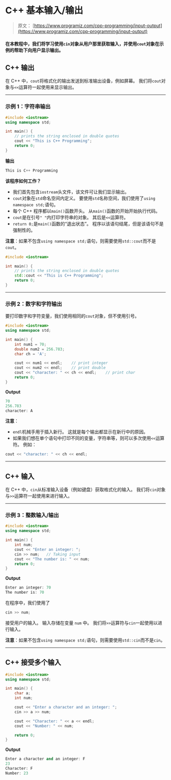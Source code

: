 # C++ 基本输入/输出

> 原文： [https://www.programiz.com/cpp-programming/input-output](https://www.programiz.com/cpp-programming/input-output)

#### 在本教程中，我们将学习使用`cin`对象从用户那里获取输入，并使用`cout`对象在示例的帮助下向用户显示输出。

## C++ 输出

在 C++ 中，`cout`将格式化的输出发送到标准输出设备，例如屏幕。 我们将`cout`对象与`<<`运算符一起使用来显示输出。

* * *

### 示例 1：字符串输出

```cpp
#include <iostream>
using namespace std;

int main() {
    // prints the string enclosed in double quotes
    cout << "This is C++ Programming";
    return 0;
} 
```

**输出**

```cpp
This is C++ Programming 
```

**该程序如何工作？**

*   我们首先包含`iostream`头文件，该文件可让我们显示输出。
*   `cout`对象在`std`命名空间内定义。 要使用`std`名称空间，我们使用了`using namespace std;`语句。
*   每个 C++ 程序都以`main()`函数开头。 从`main()`函数的开始开始执行代码。
*   `cout`是在引号`" "`内打印字符串的对象。 其后是`<<`运算符。
*   `return 0;`是`main()`函数的“退出状态”。 程序以该语句结尾，但是该语句不是强制性的。

**注意**：如果不包含`using namespace std;`语句，则需要使用`std::cout`而不是`cout`。

```cpp
#include <iostream>

int main() {
    // prints the string enclosed in double quotes
    std::cout << "This is C++ Programming";
    return 0;
} 
```

* * *

### 示例 2：数字和字符输出

要打印数字和字符变量，我们使用相同的`cout`对象，但不使用引号。

```cpp
#include <iostream>
using namespace std;

int main() {
    int num1 = 70;
    double num2 = 256.783;
    char ch = 'A';

    cout << num1 << endl;    // print integer
    cout << num2 << endl;    // print double
    cout << "character: " << ch << endl;    // print char
    return 0;
} 
```

**Output**

```cpp
70
256.783
character: A 
```

**注意**：

*   `endl`机械手用于插入新行。 这就是每个输出都显示在新行中的原因。
*   如果我们想在单个语句中打印不同的变量，字符串等，则可以多次使用`<<`运算符。 例如：

```cpp
cout << "character: " << ch << endl;
```

* * *

## C++ 输入

在 C++ 中，`cin`从标准输入设备（例如键盘）获取格式化的输入。 我们将`cin`对象与`>>`运算符一起使用来进行输入。

* * *

### 示例 3：整数输入/输出

```cpp
#include <iostream>
using namespace std;

int main() {
    int num;
    cout << "Enter an integer: ";
    cin >> num;   // Taking input
    cout << "The number is: " << num;
    return 0;
} 
```

**Output**

```cpp
Enter an integer: 70
The number is: 70 
```

在程序中，我们使用了

```cpp
cin >> num; 
```

接受用户的输入。 输入存储在变量 `num` 中。 我们将`>>`运算符与`cin`一起使用以进行输入。

**注意**：如果不包含`using namespace std;`语句，则需要使用`std::cin`而不是`cin`。

* * *

## C++ 接受多个输入

```cpp
#include <iostream>
using namespace std;

int main() {
    char a;
    int num;

    cout << "Enter a character and an integer: ";
    cin >> a >> num;

    cout << "Character: " << a << endl;
    cout << "Number: " << num;

    return 0;
} 
```

**Output**

```cpp
Enter a character and an integer: F
23
Character: F
Number: 23 
```